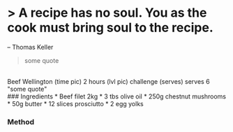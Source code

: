 # > A recipe has no soul. You as the cook must bring soul to the recipe.
– Thomas Keller
<br />
> some quote
<br />
Beef Wellington
(time pic) 2 hours
(lvl pic) challenge
(serves) serves 6
"some quote" 
<br />
### Ingredients
* Beef filet 2kg
* 3 tbs olive oil
* 250g chestnut mushrooms
* 50g butter
* 12 slices prosciutto
* 2 egg yolks

### Method

